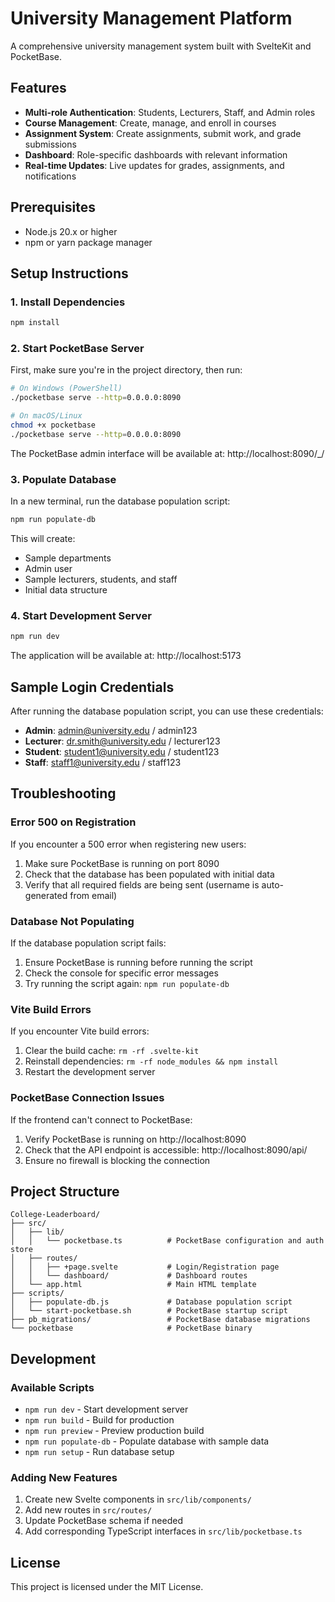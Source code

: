 # University Management Platform

A comprehensive university management system built with SvelteKit and PocketBase.

## Features

- **Multi-role Authentication**: Students, Lecturers, Staff, and Admin roles
- **Course Management**: Create, manage, and enroll in courses
- **Assignment System**: Create assignments, submit work, and grade submissions
- **Dashboard**: Role-specific dashboards with relevant information
- **Real-time Updates**: Live updates for grades, assignments, and notifications

## Prerequisites

- Node.js 20.x or higher
- npm or yarn package manager

## Setup Instructions

### 1. Install Dependencies

```bash
npm install
```

### 2. Start PocketBase Server

First, make sure you're in the project directory, then run:

```bash
# On Windows (PowerShell)
./pocketbase serve --http=0.0.0.0:8090

# On macOS/Linux
chmod +x pocketbase
./pocketbase serve --http=0.0.0.0:8090
```

The PocketBase admin interface will be available at: http://localhost:8090/_/

### 3. Populate Database

In a new terminal, run the database population script:

```bash
npm run populate-db
```

This will create:
- Sample departments
- Admin user
- Sample lecturers, students, and staff
- Initial data structure

### 4. Start Development Server

```bash
npm run dev
```

The application will be available at: http://localhost:5173

## Sample Login Credentials

After running the database population script, you can use these credentials:

- **Admin**: admin@university.edu / admin123
- **Lecturer**: dr.smith@university.edu / lecturer123
- **Student**: student1@university.edu / student123
- **Staff**: staff1@university.edu / staff123

## Troubleshooting

### Error 500 on Registration

If you encounter a 500 error when registering new users:

1. Make sure PocketBase is running on port 8090
2. Check that the database has been populated with initial data
3. Verify that all required fields are being sent (username is auto-generated from email)

### Database Not Populating

If the database population script fails:

1. Ensure PocketBase is running before running the script
2. Check the console for specific error messages
3. Try running the script again: `npm run populate-db`

### Vite Build Errors

If you encounter Vite build errors:

1. Clear the build cache: `rm -rf .svelte-kit`
2. Reinstall dependencies: `rm -rf node_modules && npm install`
3. Restart the development server

### PocketBase Connection Issues

If the frontend can't connect to PocketBase:

1. Verify PocketBase is running on http://localhost:8090
2. Check that the API endpoint is accessible: http://localhost:8090/api/
3. Ensure no firewall is blocking the connection

## Project Structure

```
College-Leaderboard/
├── src/
│   ├── lib/
│   │   └── pocketbase.ts          # PocketBase configuration and auth store
│   ├── routes/
│   │   ├── +page.svelte           # Login/Registration page
│   │   └── dashboard/             # Dashboard routes
│   └── app.html                   # Main HTML template
├── scripts/
│   ├── populate-db.js             # Database population script
│   └── start-pocketbase.sh        # PocketBase startup script
├── pb_migrations/                 # PocketBase database migrations
└── pocketbase                     # PocketBase binary
```

## Development

### Available Scripts

- `npm run dev` - Start development server
- `npm run build` - Build for production
- `npm run preview` - Preview production build
- `npm run populate-db` - Populate database with sample data
- `npm run setup` - Run database setup

### Adding New Features

1. Create new Svelte components in `src/lib/components/`
2. Add new routes in `src/routes/`
3. Update PocketBase schema if needed
4. Add corresponding TypeScript interfaces in `src/lib/pocketbase.ts`

## License

This project is licensed under the MIT License.
